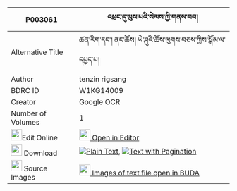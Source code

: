 |P003061|འཕྲང་དུ་ལུས་པའི་སེམས་ཀྱི་གནས་བབ། 
| --- | --- 
|Alternative Title |ཚན་རིག་དང་། ནང་ཆོས། ཡེ་ཤུའི་ཆོས་ལུགས་བཅས་ཀྱིས་སྒོམ་ལ་དཔྱད་པ།
|Author| tenzin rigsang
|BDRC ID | W1KG14009
|Creator | Google OCR
|Number of Volumes| 1
|<img width="25" src="https://img.icons8.com/color/25/000000/edit-property.png">Edit Online| [<img width="25" src="https://avatars.githubusercontent.com/u/45091458?s=200&v=4"> Open in Editor](http://editor.openpecha.org/P003061)
|<img width="25" src="https://img.icons8.com/fluent/48/000000/download-2.png"/>  Download | [![](https://img.icons8.com/color/20/000000/txt.png)Plain Text](https://github.com/Openpecha/P003061/releases/download/v2/trang_du_lupa_i_sem_kyi_ne_bab_plain_P003061.zip), [![](https://img.icons8.com/color/20/000000/txt.png)Text with Pagination](https://github.com/Openpecha/P003061/releases/download/v2/trang_du_lupa_i_sem_kyi_ne_bab_pages_P003061.zip)
|<img width="25" src="https://img.icons8.com/plasticine/100/000000/pictures-folder.png"/>  Source Images | [<img width="25" src="https://library.bdrc.io/icons/BUDA-small.svg"> Images of text file open in BUDA](https://library.bdrc.io/show/bdr:W1KG14009)